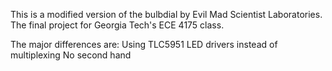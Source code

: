 This is a modified version of the bulbdial by Evil Mad Scientist Laboratories. The final project for Georgia Tech's ECE 4175 class.


The major differences are:
	Using TLC5951 LED drivers instead of multiplexing
	No second hand
